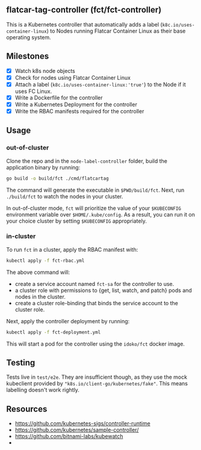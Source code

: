 ## flatcar-tag-controller (fct/fct-controller)

This is a Kubernetes controller that automatically adds a label (`k8c.io/uses-container-linux`)
to Nodes running Flatcar Container Linux as their base operating system.
## Milestones
- [x] Watch k8s node objects
- [x] Check for nodes using Flatcar Container Linux
- [x] Attach a label (`k8c.io/uses-container-linux:‌‌'true'`) to the Node if it uses FC Linux. 
- [x] Write a Dockerfile for the controller 
- [x] Write a Kubernetes Deployment for the controller
- [x] Write the RBAC manifests required for the controller

## Usage
### out-of-cluster
Clone the repo and in the `node-label-controller` folder, build the application binary by running:
```bash
go build -o build/fct ./cmd/flatcartag
```
The command will generate the executable in `$PWD/build/fct`.
Next, run `./build/fct` to watch the nodes in your cluster. 

In out-of-cluster mode, `fct` will prioritize the value of your `$KUBECONFIG`
environment variable over `$HOME/.kube/config`. As a result, you can run it on your choice
cluster by setting `$KUBECONFIG` appropriately. 
### in-cluster
To run `fct` in a cluster, apply the RBAC manifest with:
```bash
kubectl apply -f fct-rbac.yml
```
The above command will:
- create a service account named `fct-sa` for the controller to use.
- a cluster role with permissions to {get, list, watch, and patch} pods and nodes in the cluster.
- create a cluster role-binding that binds the service account to the cluster role.

Next, apply the controller deployment by running:
```bash
kubectl apply -f fct-deployment.yml
```
This will start a pod for the controller using the `idoko/fct` docker image.

## Testing
Tests live in `test/e2e`. They are insufficient though, as they use the mock kubeclient provided by
`"k8s.io/client-go/kubernetes/fake"`. This means labelling doesn't work rightly.
## Resources
- https://github.com/kubernetes-sigs/controller-runtime
- https://github.com/kubernetes/sample-controller/
- https://github.com/bitnami-labs/kubewatch
- 